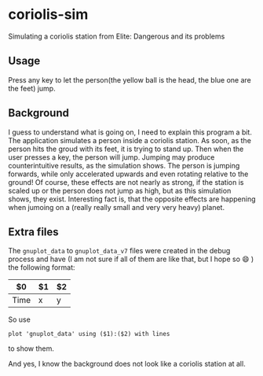 # coriolis-sim
Simulating a coriolis station from Elite: Dangerous and its problems

## Usage
Press any key to let the person(the yellow ball is the head, the blue one are the feet) jump.

## Background
I guess to understand what is going on, I need to explain this program a bit.
The application simulates a person inside a coriolis station. As soon, as the person hits the groud with its feet, it is trying to stand up.
Then when the user presses a key, the person will jump. Jumping may produce counterintuitive results, as the simulation shows. The person is
jumping forwards, while only accelerated upwards and even rotating relative to the ground! Of course, these
effects are not nearly as strong, if the station is scaled up or the person does not jump as high, but as this simulation shows, they exist. Interesting fact is, that the opposite effects are happening when jumoing on a (really really small and very very heavy) planet.

## Extra files
The `gnuplot_data` to `gnuplot_data_v7` files were created in the debug process and have (I am not sure if all of them are like that, but I hope so :smile: ) the following format:  

$0 | $1 | $2
---|----|---
Time|x|y

So use
```gnuplot
plot 'gnuplot_data' using ($1):($2) with lines
```
to show them.

And yes, I know the background does not look like a coriolis station at all.
